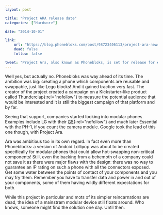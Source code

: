 ```yaml
---
layout: post

title: "Project ARA release date"
categories: ["Hardware"]

date: "2014-10-01"

link:
    url: "https://blog.phonebloks.com/post/98723406113/project-ara-news-by-giulio-minotti-google"
    dead: false
    follow: false

tweet: "Project Ara, also known as Phonebloks, is set for release for early 2015"
---
```


Well yes, but actually no. Phonebloks was way ahead of its time. The ambition was big: creating a phone which components
are reusable and swappable, just like Lego blocks! And it gained traction very fast. The creator of the project created
a campaign on a Kickstarter-like product called [Thunderclap](https://www.thunderclap.it/projects/2931-phonebloks/){:rel="nofollow"}
to measure the potential audience that would be interested and it is still the biggest campaign of that platform and by
far.

Seeing that support, companies started looking into modular phones. Examples include LG with their [G5](https://www.lg.com/us/cell-phones/lg-RS988-Silver-g5-unlocked){:rel="nofollow"}
and much later Essential with the PH-1, if you count the camera module. Google took the lead of this one though, with
Project Ara.

Ara was ambitious too in its own regard. In fact even more than Phoneblocks: a version of Andoid Lollipop was about to
be created specifically for modular phones that could allow hot-swapping non-critical components! Still, even the
backing from a behemoth of a company could not save it as there were major flaws with the design: there was no way to
guarantee an IP rating on such a phone with all the connectors exposed. Get some water between the points of contact of
your components and you may fry them. Remember you have to transfer data and power in and out of your components, some
of them having wildly different expectations for both.

While this project in particular and mots of its simpler reincarnations are dead, the idea of a mainstram modular device
still floats around. Who knows, someone might find the solution one day. Until then.